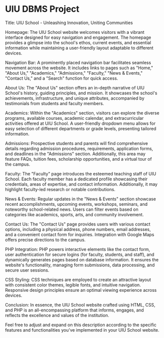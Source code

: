 # UIU DBMS Project


Title: UIU School - Unleashing Innovation, Uniting Communities

Homepage:
The UIU School website welcomes visitors with a vibrant interface designed for easy navigation and engagement. The homepage provides a glimpse into the school's ethos, current events, and essential information while maintaining a user-friendly layout adaptable to different devices.

Navigation Bar:
A prominently placed navigation bar facilitates seamless movement across the website. It includes links to pages such as "Home," "About Us," "Academics," "Admissions," "Faculty," "News & Events," "Contact Us," and a "Search" function for quick access.

About Us:
The "About Us" section offers an in-depth narrative of UIU School's history, guiding principles, and mission. It showcases the school's achievements, infrastructure, and unique attributes, accompanied by testimonials from students and faculty members.

Academics:
Within the "Academics" section, visitors can explore the diverse programs, available courses, academic calendar, and extracurricular activities offered at UIU School. A user-friendly dropdown menu allows for easy selection of different departments or grade levels, presenting tailored information.

Admissions:
Prospective students and parents will find comprehensive details regarding admission procedures, requirements, application forms, and deadlines in the "Admissions" section. Additionally, this area may feature FAQs, tuition fees, scholarship opportunities, and a virtual tour of the campus.

Faculty:
The "Faculty" page introduces the esteemed teaching staff of UIU School. Each faculty member has a dedicated profile showcasing their credentials, areas of expertise, and contact information. Additionally, it may highlight faculty-led research or notable contributions.

News & Events:
Regular updates in the "News & Events" section showcase recent accomplishments, upcoming events, workshops, seminars, and noteworthy school-related news. Users can filter events based on categories like academics, sports, arts, and community involvement.

Contact Us:
The "Contact Us" page provides users with various contact options, including a physical address, phone numbers, email addresses, and a convenient contact form for inquiries. Integration with Google Maps offers precise directions to the campus.

PHP Integration:
PHP powers interactive elements like the contact form, user authentication for secure logins (for faculty, students, and staff), and dynamically generates pages based on database information. It ensures the website's functionality, managing form submissions, data processing, and secure user sessions.

CSS Styling:
CSS techniques are employed to create an attractive layout with consistent color themes, legible fonts, and intuitive navigation. Responsive design principles ensure an optimal viewing experience across devices.

Conclusion:
In essence, the UIU School website crafted using HTML, CSS, and PHP is an all-encompassing platform that informs, engages, and reflects the excellence and values of the institution.

Feel free to adjust and expand on this description according to the specific features and functionalities you've implemented in your UIU School website.
